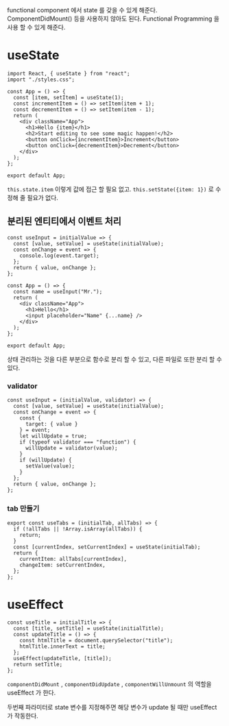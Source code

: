 functional component 에서 state 를 갖을 수 있게 해준다. ComponentDidMount() 등을 사용하지 않아도 된다. Functional Programming 을 사용 할 수 있게 해준다.

# useState

```tsx
import React, { useState } from "react";
import "./styles.css";

const App = () => {
  const [item, setItem] = useState(1);
  const incrementItem = () => setItem(item + 1);
  const decrementItem = () => setItem(item - 1);
  return (
    <div className="App">
      <h1>Hello {item}</h1>
      <h2>Start editing to see some magic happen!</h2>
      <button onClick={incrementItem}>Increment</button>
      <button onClick={decrementItem}>Decrement</button>
    </div>
  );
};

export default App;
```

`this.state.item` 이렇게 값에 접근 할 필요 없고. `this.setState({item: 1})` 로 수정해 줄 필요가 없다.

## 분리된 엔티티에서 이벤트 처리

```tsx
const useInput = initialValue => {
  const [value, setValue] = useState(initialValue);
  const onChange = event => {
    console.log(event.target);
  };
  return { value, onChange };
};

const App = () => {
  const name = useInput("Mr.");
  return (
    <div className="App">
      <h1>Hello</h1>
      <input placeholder="Name" {...name} />
    </div>
  );
};

export default App;
```

상태 관리하는 것을 다른 부분으로 함수로 분리 할 수 있고, 다른 파일로 또한 분리 할 수 있다.

### validator

```tsx
const useInput = (initialValue, validator) => {
  const [value, setValue] = useState(initialValue);
  const onChange = event => {
    const {
      target: { value }
    } = event;
    let willUpdate = true;
    if (typeof validator === "function") {
      willUpdate = validator(value);
    }
    if (willUpdate) {
      setValue(value);
    }
  };
  return { value, onChange };
};
```

### tab 만들기

```tsx
export const useTabs = (initialTab, allTabs) => {
  if (!allTabs || !Array.isArray(allTabs)) {
    return;
  }
  const [currentIndex, setCurrentIndex] = useState(initialTab);
  return {
    currentItem: allTabs[currentIndex],
    changeItem: setCurrentIndex,
  };
};
```

# useEffect

```tsx
const useTitle = initialTitle => {
  const [title, setTitle] = useState(initialTitle);
  const updateTitle = () => {
    const htmlTitle = document.querySelector("title");
    htmlTitle.innerText = title;
  };
  useEffect(updateTitle, [title]);
  return setTitle;
};
```

`componentDidMount` , `componentDidUpdate` , `componentWillUnmount` 의 역할을 useEffect 가 한다.

두번째 파라미터로 state 변수를 지정해주면 해당 변수가 update 될 때만 useEffect 가 작동한다.